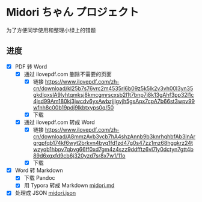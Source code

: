 # Midori ちゃん プロジェクト

为了方便同学使用和整理小绿上的错题

## 进度

- [x] PDF 转 Word
  - [x] 通过 ilovepdf.com 删除不需要的页面
    - [x] 链接 <https://www.ilovepdf.com/zh-cn/download/kl25b7s76vrc2m4535rl6b09z5k5lk2v3vh00l3yn35gkdlqxslA9lyhtqmksj8kmcgmrscxsb2l1t7bnp7j8k13gAhf3pp32l1c4jsd99Am180kj3jwcdv6yxAwbzjjlgvjh5gsApx7cpA7b66st3wpv99wfnh8c00b19pdj9lkbtxyps0q/50>
    - [x] 下载
  - [x] 通过 ilovepdf.com 转成 Word
    - [x] 链接 <https://www.ilovepdf.com/zh-cn/download/A8mmzAvb3vcb7hA4shzAnnb9b3knrhqhbfAb3lnArgrgpfqb174kf6wyt2brkvn4byq1fd1zd47g0s47zz1mz68hggkrz24twzyqb1hbpv7qbvg66ff0xd7gm4z4szz9ddfftz6vl7ly0dctyn7gtt4b89d6xgxfd9cb6j320yzd7sr8x7w1/11o>
    - [x] 下载

- [x] Word 转 Markdown
  - [x] 下载 Pandoc
  - [x] 用 Typora 转成 Markdown [midori.md](./src/datagen/output/midori.md)
- [x] 处理成 JSON [midori.json](./src/datagen/output/midori.json)